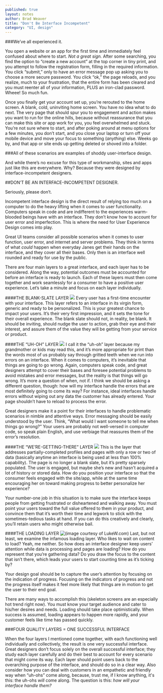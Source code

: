 ```yaml
---
published: true
layout: notes
author: Brad Weaver
title: "Don't Be Interface Incompetent"
category: "UI, design"
---
```


###We’ve all experienced it. 

You open a website or an app for the first time and immediately feel confused about where to start. _Not a great sign._ After some searching, you find the option to “create a new account” at the top corner in tiny print, and you attempt to follow the registration form, filling in the required information. You click “submit,” only to have an error message pop up asking you to choose a more secure password. You click “ok,” the page reloads, and you realize, much to your frustration, that the entire form has been cleared and you must reenter all of your information, PLUS an iron-clad password. Wheee! So much fun.

Once you finally get your account set up, you’re rerouted to the home screen. A blank, cold, uninviting home screen. You have no idea what to do next. The very page that should spur you to engagement and action makes you want to run for the online hills, because without reassurance that you can make this site or app work for you, you feel overwhelmed and stuck. You’re not sure where to start, and after poking around at menu options for a few minutes, you don’t start, and you close your laptop or turn off your mobile device and move your focus to something (_anything_) else. Weeks go by, and that app or site ends up getting deleted or shoved into a folder.

###All of these scenarios are examples of shoddy user-interface design. 

And while there’s no excuse for this type of workmanship, sites and apps just like this are everywhere. Why? Because they were designed by interface-incompetent designers.

##DON’T BE AN INTERFACE-INCOMPETENT DESIGNER.

Seriously, please don’t. 

Incompetent interface design is the direct result of relying too much on a computer to do the heavy lifting when it comes to user functionality. Computers speak in code and are indifferent to the experiences warm-blooded beings have with an interface. They don’t know how to account for user error and imperfection. This is where the need for User Experience Design comes into play.

Great UI teams consider all possible scenarios when it comes to user function, user error, and internet and server problems. They think in terms of what _could_ happen when everyday Janes get their hands on the interface, and they cover all their bases. Only then is an interface well rounded and ready for use by the public. 

There are four main layers to a great interface, and each layer has to be considered. Along the way, potential outcomes must be accounted for before an interface is ready to launch. Each of these layers must then come together and work seamlessly for a consumer to have a positive user experience. Let’s take a minute and focus on each layer individually.

####THE BLANK-SLATE LAYER
![]({{site.baseurl}}/http://vanessarwilliams.com/wp-content/uploads/2015/10/Screen-Shot-2015-10-13-at-1.36.46-PM.png)
Every user has a first-time encounter with your interface. This layer refers to an interface in its virgin form, generic and ready to be personalized. This is your greatest chance to impact your users. It’s their very first impression, and it sets the tone for their overall experience. The blank slate should not, in reality, be blank. It should be inviting, should nudge the user to action, grab their eye and their interest, and assure them of the value they will be getting from your service or product. 

####THE “UH-OH” LAYER
![]({{site.baseurl}}/http://i.dailymail.co.uk/i/pix/2014/06/05/1402000752963_Image_galleryImage_NetflixError1_jpg_as_twee.JPG)
I call it the “uh-oh” layer because my grandmother or kids may read this, and it’s more appropriate for print than the words most of us probably say through gritted teeth when we run into errors on an interface. When it comes to computers, it’s inevitable that things are going to go wrong. Again, computers speak code, and great designers attempt to cover their bases and foresee potential problems to avoid mistakes and error messages, but the reality is that things will go wrong. It’s more a question of when, not if. I think we should be asking a different question, though: how will my interface handle the errors that are most definitely going to come its way? For instance, ideal interfaces handle errors without wiping out any data the customer has already entered. Your page shouldn’t have to reload to process the error. 

Great designers make it a point for their interfaces to handle problematic scenarios in nimble and attentive ways. Error messaging should be easily understood by the user. Think, “What would I want someone to tell me when things go wrong?” Your users are probably not well-versed in computer code, so speak plain English, and use verbiage that reassures them of the error’s resolution.

####THE “WE’RE-GETTING-THERE” LAYER
![]({{site.baseurl}}/http://linkedin-makeover.com/wp-content/uploads/2012/02/100-LinkedIn-Profile-Completeness.png)
This is the layer that addresses partially-completed profiles and pages with only a row or two of data (basically anytime an interface is being used at less than 100% capability). The page is no longer a blank slate, but it’s pretty sparsely populated. The user is engaged, but maybe she’s new and hasn’t acquired a lot of history or stored data. How do you position your interface so that the consumer feels engaged with the site/app, while at the same time encouraging her on toward making progress to better personalize her experience? 

Your number-one job in this situation is to make sure the interface keeps people from getting frustrated or disheartened and walking away. You must point your users toward the full value offered to them in your product, and convince them that it’s worth their time and legwork to stick with the sometimes-tedious tasks at hand. If you can do this creatively and clearly, you’ll retain users who might otherwise bail.

####THE LOADING LAYER
![(image courtesy of LukeW.com)]({{site.baseurl}}/http://static.lukew.com/progress-skeleton.png)
Last, but not least, we examine the infamous loading layer. Who likes to wait on content to load? Yeah, me neither. So how does an interface designer keep users’ attention while data is processing and pages are loading? How do you represent that you’re gathering data? Do you draw the focus to the content that isn’t there, which leads your users to start counting time as it’s ticking by? 

Your design goal should be to capture the user’s attention by focusing on the indication of progress. Focusing on the indicators of progress and not the progress itself makes it feel more likely that things are in motion to get the user to their end goal. 

There are many ways to accomplish this (skeleton screens are an especially hot trend right now). You must know your target audience and cater to his/her desires and needs. Loading should take place optimistically. When success is assumed, loading appears to happen more rapidly, and your customer feels like time has passed quickly. 

###FOUR QUALITY LAYERS = ONE SUCCESSFUL INTERFACE

When the four layers I mentioned come together, with each functioning well individually and collectively, the result is one very successful interface. Great designers don’t focus solely on the overall successful interface; they study each layer carefully and do their best to account for every scenario that might come its way. Each layer should point users back to the overarching purpose of the interface, and should do so in a clear way. Also consider how you can deal with customers in an empathetic and friendly way when “uh-ohs” come along, because, trust me, if I know anything, it's this: the uh-ohs _will_ come along. The question is this: _how will your interface handle them?_